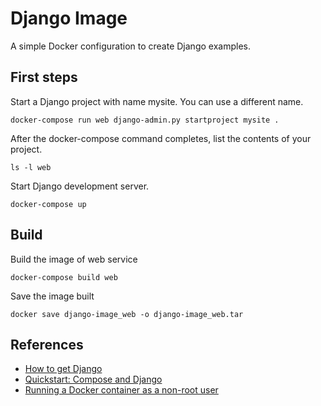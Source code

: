 # Django Image

A simple Docker configuration to create Django examples.

## First steps

Start a Django project with name mysite. You can use a different name.

```[bash]
docker-compose run web django-admin.py startproject mysite .
```

After the docker-compose command completes, list the contents of your project.

```[bash]
ls -l web
```

Start Django development server.

```[bash]
docker-compose up
```

## Build

Build the image of web service

```[bash]
docker-compose build web
```

Save the image built

```[bash]
docker save django-image_web -o django-image_web.tar
```

## References

- [How to get Django](https://www.djangoproject.com/download/)
- [Quickstart: Compose and Django](https://docs.docker.com/compose/django/)
- [Running a Docker container as a non-root user](https://medium.com/redbubble/running-a-docker-container-as-a-non-root-user-7d2e00f8ee15)
